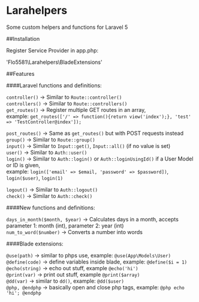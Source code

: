 # Larahelpers
Some custom helpers and functions for Laravel 5

##Installation

Register Service Provider in app.php:

'Flo5581\Larahelpers\BladeExtensions'

##Features

####Laravel functions and definitions:

`controller()`      ->  Similar to `Route::controller()`<br>
`controllers()`     ->  Similar to `Route::controllers()`<br>
`get_routes()`	  ->  Register multiple GET routes in an array,<br>
example: `get_routes(['/' => function(){return view('index');}, 'test' => 'TestController@index']);`<br>

`post_routes()`	  ->  Same as `get_routes()` but with POST requests instead<br>
`group()`           ->  Similar to `Route::group()`<br>
`input()`           ->  Similar to `Input::get()`, `Input::all()` (if no value is set)<br>
`user()`            ->  Similar to `Auth::user()`<br>
`login()`           ->  Similar to `Auth::login()` or `Auth::loginUsingId()` if a User Model or ID is given,<br>
example: `login(['email' => $email, 'password' => $password])`, `login($user)`, `login(1)`<br>

`logout()`          ->  Similar to `Auth::logout()`<br>
`check()`			  ->  Similar to `Auth::check()`<br>


####New functions and definitions:

`days_in_month($month, $year)` -> Calculates days in a month, accepts parameter 1: month (int), parameter 2: year (int)<br>
`num_to_word($number)`		 -> Converts a number into words<br>

####Blade extensions:

`@use(path)`    		->  similar to phps use, example: `@use(App\Models\User)`<br>
`@define(code)`       ->  define variables inside blade, example: `@define($i = 1)`<br>
`@echo(string)`		->	echo out stuff, example `@echo('hi')`<br>
`@print(var)`			->	print out stuff, example `@print($array)`<br>
`@dd(var)`		->	similar to `dd()`, example: `@dd($user)`<br>
`@php, @endphp`		->	basically open and close php tags, example: `@php echo 'hi'; @endphp`<br>
